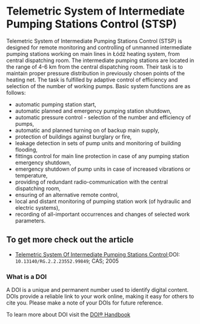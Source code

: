 # Telemetric System of Intermediate Pumping Stations Control (STSP)

Telemetric System of Intermediate Pumping Stations Control (STSP) is designed for remote monitoring and controlling of unmanned intermediate pumping stations working on main lines in Łódź heating system, from central dispatching room. The intermediate pumping stations are located in the range of 4-6 km from the central dispatching room. Their task is to maintain proper pressure distribution in previously chosen points of the heating net. The task is fulfilled by adaptive control of efficiency and selection of the number of working pumps. Basic system functions are as follows:

- automatic pumping station start,
- automatic planned and emergency pumping station shutdown,
- automatic pressure control - selection of the number and efficiency of pumps,
- automatic and planned turning on of backup main supply,
- protection of buildings against burglary or fire,
- leakage detection in sets of pump units and monitoring of building flooding,
- fittings control for main line protection in case of any pumping station emergency shutdown,
- emergency shutdown of pump units in case of increased vibrations or temperature,
- providing of redundant radio-communication with the central dispatching room,
- ensuring of an alternative remote control,
- local and distant monitoring of pumping station work (of hydraulic and electric systems),
- recording of all-important occurrences and changes of selected work parameters.

## To get more check out the article

- [Telemetric System Of Intermediate Pumping Stations Control](https://www.researchgate.net/publication/334259489_Telemetric_System_Of_Intermediate_Pumping_Stations_Control);DOI: `10.13140/RG.2.2.23552.99849`; CAS; 2005

### What is a DOI

A DOI is a unique and permanent number used to identify digital content. DOIs provide a reliable link to your work online, making it easy for others to cite you. Please make a note of your DOIs for future reference.

To learn more about DOI visit the [DOI® Handbook](https://www.doi.org/hb.html)
